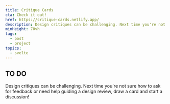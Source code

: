```yaml
---
title: Critique Cards
cta: Check it out!
href: https://critique-cards.netlify.app/
description: Design critiques can be challenging. Next time you're not sure how to ask for feedback or need help guiding a design review, draw a card and start a discussion!
minHeight: 70vh
tags:
  - post
  - project
topics:
  - svelte
---
```

## TO DO 

Design critiques can be challenging. Next time you're not sure how to ask for feedback or need help guiding a design review, draw a card and start a discussion!
